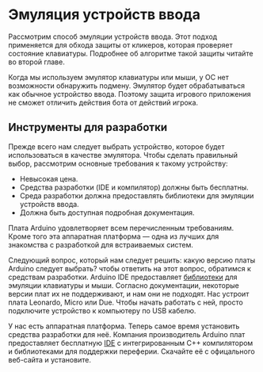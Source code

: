 # Эмуляция устройств ввода

Рассмотрим способ эмуляции устройств ввода. Этот подход применяется для обхода защиты от кликеров, которая проверяет состояние клавиатуры. Подробнее об алгоритме такой защиты читайте во второй главе.

Когда мы используем эмулятор клавиатуры или мыши, у ОС нет возможности обнаружить подмену. Эмулятор будет обрабатываться как обычное устройство ввода. Поэтому защита игрового приложения не сможет отличить действия бота от действий игрока.

## Инструменты для разработки

Прежде всего нам следует выбрать устройство, которое будет использоваться в качестве эмулятора. Чтобы сделать правильный выбор, рассмотрим основные требования к такому устройству:

* Невысокая цена.
* Средства разработки (IDE и компилятор) должны быть бесплатны.
* Среда разработки должна предоставлять библиотеки для эмуляции устройств ввода.
* Должна быть доступная подробная документация.

Плата Arduino удовлетворяет всем перечисленным требованиям. Кроме того эта аппаратная платформа — одна из лучших для знакомства с разработкой для встраиваемых систем.

Следующий вопрос, который нам следует решить: какую версию платы Arduino следует выбрать? чтобы ответить на этот вопрос, обратимся к средствам разработки. Arduino IDE предоставляет [библиотеки](https://www.arduino.cc/reference/en/language/functions/usb/keyboard) для эмуляции клавиатуры и мыши. Согласно документации, некоторые версии плат их не поддерживают, и нам они не подходят. Нас устроит плата Leonardo, Micro или Due. Чтобы начать работать с ней, просто подключите устройство к компьютеру по USB кабелю. 

У нас есть аппаратная платформа. Теперь самое время установить средства разработки для неё. Компания производитель Arduino плат предоставляет бесплатную [IDE](https://www.arduino.cc/en/Main/Software) с интегрированным C++ компилятором и библиотеками для поддержки переферии. Скачайте её с офицального веб-сайта и установите.



